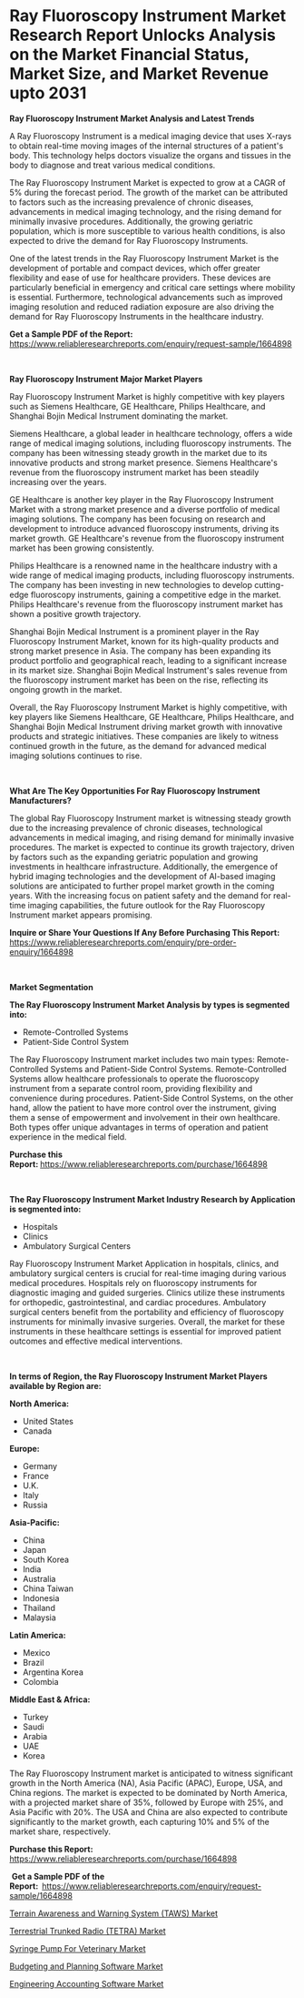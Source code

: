 <p><h1>Ray Fluoroscopy Instrument Market Research Report Unlocks Analysis on the Market Financial Status, Market Size, and Market Revenue upto 2031</h1></p><p><strong>Ray Fluoroscopy Instrument Market Analysis and Latest Trends</strong></p>
<p><p>A Ray Fluoroscopy Instrument is a medical imaging device that uses X-rays to obtain real-time moving images of the internal structures of a patient's body. This technology helps doctors visualize the organs and tissues in the body to diagnose and treat various medical conditions.</p><p>The Ray Fluoroscopy Instrument Market is expected to grow at a CAGR of 5% during the forecast period. The growth of the market can be attributed to factors such as the increasing prevalence of chronic diseases, advancements in medical imaging technology, and the rising demand for minimally invasive procedures. Additionally, the growing geriatric population, which is more susceptible to various health conditions, is also expected to drive the demand for Ray Fluoroscopy Instruments.</p><p>One of the latest trends in the Ray Fluoroscopy Instrument Market is the development of portable and compact devices, which offer greater flexibility and ease of use for healthcare providers. These devices are particularly beneficial in emergency and critical care settings where mobility is essential. Furthermore, technological advancements such as improved imaging resolution and reduced radiation exposure are also driving the demand for Ray Fluoroscopy Instruments in the healthcare industry.</p></p>
<p><strong>Get a Sample PDF of the Report:&nbsp;</strong> <a href="https://www.reliableresearchreports.com/enquiry/request-sample/1664898">https://www.reliableresearchreports.com/enquiry/request-sample/1664898</a></p>
<p>&nbsp;</p>
<p><strong>Ray Fluoroscopy Instrument Major Market Players</strong></p>
<p><p>Ray Fluoroscopy Instrument Market is highly competitive with key players such as Siemens Healthcare, GE Healthcare, Philips Healthcare, and Shanghai Bojin Medical Instrument dominating the market. </p><p>Siemens Healthcare, a global leader in healthcare technology, offers a wide range of medical imaging solutions, including fluoroscopy instruments. The company has been witnessing steady growth in the market due to its innovative products and strong market presence. Siemens Healthcare's revenue from the fluoroscopy instrument market has been steadily increasing over the years.</p><p>GE Healthcare is another key player in the Ray Fluoroscopy Instrument Market with a strong market presence and a diverse portfolio of medical imaging solutions. The company has been focusing on research and development to introduce advanced fluoroscopy instruments, driving its market growth. GE Healthcare's revenue from the fluoroscopy instrument market has been growing consistently.</p><p>Philips Healthcare is a renowned name in the healthcare industry with a wide range of medical imaging products, including fluoroscopy instruments. The company has been investing in new technologies to develop cutting-edge fluoroscopy instruments, gaining a competitive edge in the market. Philips Healthcare's revenue from the fluoroscopy instrument market has shown a positive growth trajectory.</p><p>Shanghai Bojin Medical Instrument is a prominent player in the Ray Fluoroscopy Instrument Market, known for its high-quality products and strong market presence in Asia. The company has been expanding its product portfolio and geographical reach, leading to a significant increase in its market size. Shanghai Bojin Medical Instrument's sales revenue from the fluoroscopy instrument market has been on the rise, reflecting its ongoing growth in the market.</p><p>Overall, the Ray Fluoroscopy Instrument Market is highly competitive, with key players like Siemens Healthcare, GE Healthcare, Philips Healthcare, and Shanghai Bojin Medical Instrument driving market growth with innovative products and strategic initiatives. These companies are likely to witness continued growth in the future, as the demand for advanced medical imaging solutions continues to rise.</p></p>
<p>&nbsp;</p>
<p><strong>What Are The Key Opportunities For Ray Fluoroscopy Instrument Manufacturers?</strong></p>
<p><p>The global Ray Fluoroscopy Instrument market is witnessing steady growth due to the increasing prevalence of chronic diseases, technological advancements in medical imaging, and rising demand for minimally invasive procedures. The market is expected to continue its growth trajectory, driven by factors such as the expanding geriatric population and growing investments in healthcare infrastructure. Additionally, the emergence of hybrid imaging technologies and the development of AI-based imaging solutions are anticipated to further propel market growth in the coming years. With the increasing focus on patient safety and the demand for real-time imaging capabilities, the future outlook for the Ray Fluoroscopy Instrument market appears promising.</p></p>
<p><strong>Inquire or Share Your Questions If Any Before Purchasing This Report:</strong> <a href="https://www.reliableresearchreports.com/enquiry/pre-order-enquiry/1664898">https://www.reliableresearchreports.com/enquiry/pre-order-enquiry/1664898</a></p>
<p>&nbsp;</p>
<p><strong>Market Segmentation</strong></p>
<p><strong>The Ray Fluoroscopy Instrument Market Analysis by types is segmented into:</strong></p>
<p><ul><li>Remote-Controlled Systems</li><li>Patient-Side Control System</li></ul></p>
<p><p>The Ray Fluoroscopy Instrument market includes two main types: Remote-Controlled Systems and Patient-Side Control Systems. Remote-Controlled Systems allow healthcare professionals to operate the fluoroscopy instrument from a separate control room, providing flexibility and convenience during procedures. Patient-Side Control Systems, on the other hand, allow the patient to have more control over the instrument, giving them a sense of empowerment and involvement in their own healthcare. Both types offer unique advantages in terms of operation and patient experience in the medical field.</p></p>
<p><strong>Purchase this Report:&nbsp;</strong><a href="https://www.reliableresearchreports.com/purchase/1664898">https://www.reliableresearchreports.com/purchase/1664898</a></p>
<p>&nbsp;</p>
<p><strong>The Ray Fluoroscopy Instrument Market Industry Research by Application is segmented into:</strong></p>
<p><ul><li>Hospitals</li><li>Clinics</li><li>Ambulatory Surgical Centers</li></ul></p>
<p><p>Ray Fluoroscopy Instrument Market Application in hospitals, clinics, and ambulatory surgical centers is crucial for real-time imaging during various medical procedures. Hospitals rely on fluoroscopy instruments for diagnostic imaging and guided surgeries. Clinics utilize these instruments for orthopedic, gastrointestinal, and cardiac procedures. Ambulatory surgical centers benefit from the portability and efficiency of fluoroscopy instruments for minimally invasive surgeries. Overall, the market for these instruments in these healthcare settings is essential for improved patient outcomes and effective medical interventions.</p></p>
<p>&nbsp;</p>
<p><strong>In terms of Region, the Ray Fluoroscopy Instrument Market Players available by Region are:</strong></p>
<p>
    <p> <strong> North America: </strong>
        <ul>
            <li>United States</li>
            <li>Canada</li>
        </ul>
        </p> 
    <p> <strong> Europe: </strong>
        <ul>
            <li>Germany</li>
            <li>France</li>
            <li>U.K.</li>
            <li>Italy</li>
            <li>Russia</li>
        </ul>
        </p> 
    <p> <strong> Asia-Pacific: </strong>
        <ul>
            <li>China</li>
            <li>Japan</li>
            <li>South Korea</li>
            <li>India</li>
            <li>Australia</li>
            <li>China Taiwan</li>
            <li>Indonesia</li>
            <li>Thailand</li>
            <li>Malaysia</li>
        </ul>
        </p> 
    <p> <strong> Latin America: </strong>
        <ul>
            <li>Mexico</li>
            <li>Brazil</li>
            <li>Argentina Korea</li>
            <li>Colombia</li>
        </ul>
        </p> 
    <p> <strong> Middle East & Africa: </strong>
        <ul>
            <li>Turkey</li>
            <li>Saudi</li>
            <li>Arabia</li>
            <li>UAE</li>
            <li>Korea</li>
        </ul>
    </p>
    </p>
<p><p>The Ray Fluoroscopy Instrument market is anticipated to witness significant growth in the North America (NA), Asia Pacific (APAC), Europe, USA, and China regions. The market is expected to be dominated by North America, with a projected market share of 35%, followed by Europe with 25%, and Asia Pacific with 20%. The USA and China are also expected to contribute significantly to the market growth, each capturing 10% and 5% of the market share, respectively.</p></p>
<p><strong>Purchase this Report: </strong><a href="https://www.reliableresearchreports.com/purchase/1664898">https://www.reliableresearchreports.com/purchase/1664898</a></p>
<p>&nbsp;<strong>Get a Sample PDF of the Report:&nbsp;&nbsp;</strong><a href="https://www.reliableresearchreports.com/enquiry/request-sample/1664898">https://www.reliableresearchreports.com/enquiry/request-sample/1664898</a></p>
<p><strong></strong></p>
<p><p><a href="https://github.com/lubmix/Market-Research-Report-List-1/blob/main/terrain-awareness-and-warning-system-taws-market.md">Terrain Awareness and Warning System (TAWS) Market</a></p><p><a href="https://github.com/Hazelklievgspy6vdcsmu106w/Market-Research-Report-List-1/blob/main/terrestrial-trunked-radio-tetra-market.md">Terrestrial Trunked Radio (TETRA) Market</a></p><p><a href="https://issuu.com/reportprime-2/docs/syringe-pump-for-veterinary-market-size-2030.pptx">Syringe Pump For Veterinary Market</a></p><p><a href="https://medium.com/@isidrowolff1966/budgeting-and-planning-software-market-share-evolution-and-market-growth-trends-2024-2031-9983994ebc93">Budgeting and Planning Software Market</a></p><p><a href="https://medium.com/@isidrowolff1966/engineering-accounting-software-market-furnishes-information-on-market-share-market-trends-and-18f132d164a3">Engineering Accounting Software Market</a></p></p>